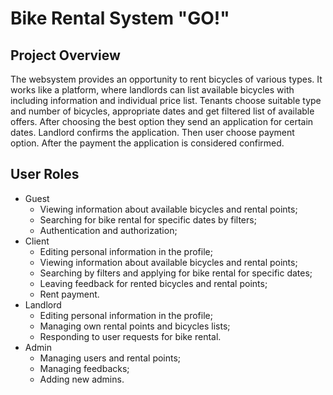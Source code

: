 # Bike Rental System "GO!"
## Project Overview
The websystem provides an opportunity to rent bicycles of various types. It works like a platform, where landlords can list available bicycles with including information and individual price list. Tenants choose suitable type and number of bicycles, appropriate dates and get filtered list of available offers. After choosing the best option they send an application for certain dates. Landlord confirms the application. Then user choose payment option. After the payment the application is considered confirmed.
## User Roles
- Guest
  - Viewing information about available bicycles and rental points;
  - Searching for bike rental for specific dates by filters;
  - Authentication and authorization;
- Client
  - Editing personal information in the profile;
  - Viewing information about available bicycles and rental points;
  - Searching by filters and applying for bike rental for specific dates;
  - Leaving feedback for rented bicycles and rental points;
  - Rent payment.
- Landlord
  - Editing personal information in the profile;
  - Managing own rental points and bicycles lists;
  - Responding to user requests for bike rental.
- Admin
  - Managing users and rental points;
  - Managing feedbacks;
  - Adding new admins.

